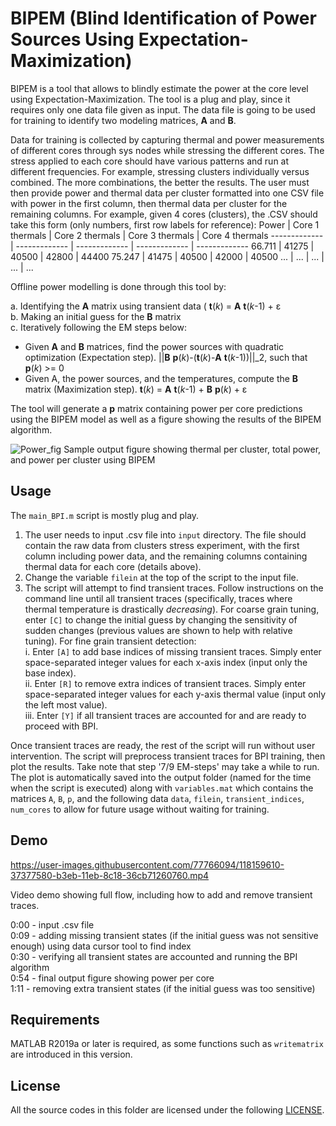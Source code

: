 # BIPEM (Blind Identification of Power Sources Using Expectation-Maximization)

BIPEM is a tool that allows to blindly estimate the power at the core level using Expectation-Maximization. The tool is a plug and play, since it requires only one data file given as input. The data file is going to be used for training to identify two modeling matrices, __A__ and __B__.  

Data for training is collected by capturing thermal and power measurements of different cores through sys nodes while stressing the different cores. The stress applied to each core should have various patterns and run at different frequencies. For example, stressing clusters individually versus combined. The more combinations, the better the results. The user must then provide power and thermal data per cluster formatted into one CSV file with power in the first column, then thermal data per cluster for the remaining columns. For example, given 4 cores (clusters), the .CSV should take this form (only numbers, first row labels for reference):
Power  | Core 1 thermals | Core 2 thermals | Core 3 thermals | Core 4 thermals
------------- | ------------- | ------------- | ------------- | -------------
66.711  | 41275 | 40500	| 42800	| 44400
75.247  | 41475 | 40500	| 42000	| 40500
...     | ...   | ...   | ...   | ...


Offline power modelling is done through this tool by:

a. Identifying the __A__ matrix using transient data ( __t__(_k_) = __A__ __t__(_k_-1) + ε \
b. Making an initial guess for the __B__ matrix \
c. Iteratively following the EM steps below:
* Given __A__ and __B__ matrices, find the power sources with quadratic optimization (Expectation step). ||__B__ __p__(_k_)-(__t__(_k_)-__A__ __t__(_k_-1))||_2, such that __p__(_k_) >= 0
* Given A, the power sources, and the temperatures, compute the __B__ matrix (Maximization step). __t__(_k_) = __A__ __t__(_k_-1) + __B__ __p__(_k_) + ε


The tool will generate a __p__ matrix containing power per core predictions using the BIPEM model as well as a figure showing the results of the BIPEM algorithm.

![Power_fig](https://user-images.githubusercontent.com/77766094/117898700-8bc7dd00-b293-11eb-81ff-5a16c758c818.png)
Sample output figure showing thermal per cluster, total power, and power per cluster using BIPEM


## Usage
The `main_BPI.m` script is mostly plug and play. 
1. The user needs to input .csv file into `input` directory. The file should contain the raw data from clusters stress experiment, with the first column including power data, and the remaining columns containing thermal data for each core (details above).
2. Change the variable `filein` at the top of the script to the input file.
3. The script will attempt to find transient traces. Follow instructions on the command line until all transient traces (specifically, traces where thermal temperature is drastically _decreasing_). For coarse grain tuning, enter `[C]` to change the initial guess by changing the sensitivity of sudden changes (previous values are shown to help with relative tuning). For fine grain transient detection:\
   i. Enter `[A]` to add base indices of missing transient traces. Simply enter space-separated integer values for each x-axis index (input only the base index). \
   ii. Enter `[R]` to remove extra indices of transient traces. Simply enter space-separated integer values for each y-axis thermal value (input only the left most value).\
   iii. Enter `[Y]` if all transient traces are accounted for and are ready to proceed with BPI.


Once transient traces are ready, the rest of the script will run without user intervention. The script will preprocess transient traces for BPI training, then plot the results. Take note that step '7/9 EM-steps' may take a while to run. The plot is automatically saved into the output folder (named for the time when the script is executed) along with `variables.mat` which contains the matrices `A`, `B`, `p`, and the following data `data`, `filein`, `transient_indices`, `num_cores` to allow for future usage without waiting for training.


## Demo

https://user-images.githubusercontent.com/77766094/118159610-37377580-b3eb-11eb-8c18-36cb71260760.mp4

Video demo showing full flow, including how to add and remove transient traces.

0:00 - input .csv file\
0:09 - adding missing transient states (if the initial guess was not sensitive enough) using data cursor tool to find index\
0:30 - verifying all transient states are accounted and running the BPI algorithm\
0:54 - final output figure showing power per core\
1:11 - removing extra transient states (if the initial guess was too sensitive)

## Requirements
MATLAB R2019a or later is required, as some functions such as `writematrix` are introduced in this version.

## License
All the source codes in this folder are licensed under the following [LICENSE](https://github.com/scale-lab/BIPEM/blob/master/LICENSE).

